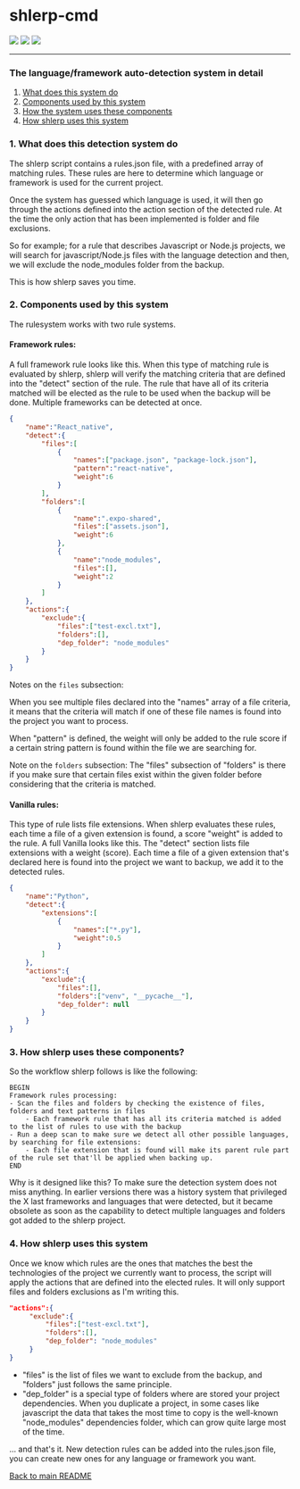 # shlerp-cmd
[![](https://img.shields.io/static/v1?label=Platform&message=Linux%20%7C%20macOS&color=deeppink)](#) [![](https://img.shields.io/static/v1?label=Python&message=v3.9%2B&color=blue)](#) [![](https://img.shields.io/static/v1?label=Click&message=v8.1.7&color=purple)](#)
___

### The language/framework auto-detection system in detail

1. [What does this system do](#1-what-does-this-detection-system-do)
2. [Components used by this system](#2-components-used-by-this-system)
3. [How the system uses these components](#3-how-shlerp-uses-these-components)
4. [How shlerp uses this system](#4-how-shlerp-uses-this-system)

### 1. What does this detection system do

The shlerp script contains a rules.json file, with a predefined array of matching rules.
These rules are here to determine which language or framework is used for the current project.

Once the system has guessed which language is used, it will then go through the actions defined into the action section of the detected rule.
At the time the only action that has been implemented is folder and file exclusions.

So for example; for a rule that describes Javascript or Node.js projects, we will search for javascript/Node.js files with the language detection and then, we will exclude the node_modules folder from the backup.

This is how shlerp saves you time.

### 2. Components used by this system

The rulesystem works with two rule systems.
#### Framework rules:
A full framework rule looks like this. When this type of matching rule is evaluated by shlerp, shlerp will verify the matching criteria that are defined into the "detect" section of the rule.
The rule that have all of its criteria matched will be elected as the rule to be used when the backup will be done.
Multiple frameworks can be detected at once.
```json
{
    "name":"React_native",
    "detect":{
        "files":[
            {
                "names":["package.json", "package-lock.json"],
                "pattern":"react-native",
                "weight":6
            }
        ],
        "folders":[
            {
                "name":".expo-shared",
                "files":["assets.json"],
                "weight":6
            },
            {
                "name":"node_modules",
                "files":[],
                "weight":2
            }
        ]
    },
    "actions":{
        "exclude":{
            "files":["test-excl.txt"],
            "folders":[],
            "dep_folder": "node_modules"
        }
    }
}
```
Notes on the ```files``` subsection:

When you see multiple files declared into the "names" array of a file criteria, it means that the criteria will match if one of these file names is found into the project you want to process.

When "pattern" is defined, the weight will only be added to the rule score if a certain string pattern is found within the file we are searching for.

Note on the ```folders``` subsection: The "files" subsection of "folders" is there if you make sure that certain files exist within the given folder before considering that the criteria is matched.


#### Vanilla rules:
This type of rule lists file extensions. When shlerp evaluates these rules, each time a file of a given extension is found, a score "weight" is added to the rule.
A full Vanilla looks like this. The "detect" section lists file extensions with a weight (score).
Each time a file of a given extension that's declared here is found into the project we want to backup, we add it to the detected rules.
```json
{
    "name":"Python",
    "detect":{
        "extensions":[
            {
                "names":["*.py"],
                "weight":0.5
            }
        ]
    },
    "actions":{
        "exclude":{
            "files":[],
            "folders":["venv", "__pycache__"],
            "dep_folder": null
        }
    }
}
```

### 3. How shlerp uses these components?

So the workflow shlerp follows is like the following:
```
BEGIN
Framework rules processing:
- Scan the files and folders by checking the existence of files, folders and text patterns in files
	- Each framework rule that has all its criteria matched is added to the list of rules to use with the backup
- Run a deep scan to make sure we detect all other possible languages, by searching for file extensions:
	- Each file extension that is found will make its parent rule part of the rule set that'll be applied when backing up.
END
```
Why is it designed like this? To make sure the detection system does not miss anything. In earlier versions there was a history system that privileged the X last frameworks and languages that were detected, but it became obsolete as soon as the capability to detect multiple languages and folders got added to the shlerp project.

### 4. How shlerp uses this system

Once we know which rules are the ones that matches the best the technologies of the project we currently want to process, the script will apply the actions that are defined into the elected rules. It will only support files and folders exclusions as I'm writing this.
```json
"actions":{
     "exclude":{
         "files":["test-excl.txt"],
         "folders":[],
         "dep_folder": "node_modules"
     }
}
```
 - "files" is the list of files we want to exclude from the backup, and "folders" just follows the same principle.
 - "dep_folder" is a special type of folders where are stored your project dependencies.
 When you duplicate a project, in some cases like javascript the data that takes the most time to copy is the well-known "node_modules" dependencies folder, which can grow quite large most of the time.


... and that's it. New detection rules can be added into the rules.json file, you can create new ones for any language or framework you want.

[Back to main README](../../README.md)